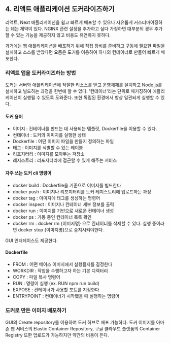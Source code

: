 ## 4. 리액트 애플리케이션 도커라이즈하기

리액트, Next 애플리케이션을 쉽고 빠르게 배포할 수 있으나 자유롭게 커스터마이징하는 데는 제약이 있다.
NGINX 관련 설정을 추가하고 싶다 가정하면 대부분의 경우 추가할 수 있는 기능을 제공하지 않고 비용도 유연하지 못하다.

과거에는 웹 애플리케이션을 배포하기 위해 직접 장비를 준비하고 구동에 필요한 파일을 설치하고 소스를 받았다면 요즘은 도커를 이용하여 하나의 컨테이너로 만들어 빠르게 배포한다.

### 리액트 앱을 도커라이즈하는 방법

도커는 서버와 애플리케이션에 적절한 리소스를 받고 운영체제를 설치하고 Node.js를 설치하고 빌드하는 과정을 한번에 할 수 있다.
'컨테이너'라는 단위로 패키징하여 애플리케이션이 실행될 수 있도록 도와준다. 또한 독립된 환경에서 항상 일관되게 실행할 수 있다.

#### 도커 용어

- 이미지 : 컨테이너를 만드는 데 사용되는 템플릿, Dockerfile을 이용할 수 있다.
- 컨테이너 : 도커의 이미지를 실행한 상태
- Dockerfile : 어떤 이미지 파일을 만들지 정의하는 파일
- 태그 : 이미지를 식별할 수 있는 레이블
- 리포지터리 : 이미지를 모아두는 저장소
- 레지스트리 : 리포지터리에 접근할 수 있게 해주는 서비스

#### 자주 쓰는 도커 cli 명령어

- docker build : Dockerfile을 기준으로 이미지를 빌드한다
- docker push : 이미지나 리포지터리를 도커 레지스트리에 업로드하는 과정
- docker tag : 이미지에 태그를 생성하는 명령어
- docker inspect : 이미지나 컨테이너 세부 정보를 출력
- docker run : 이미지를 기반으로 새로운 컨테이너 생성
- docker ps : 가동 중인 컨테이너 목록 확인
- docker rm : docker rm {이미지명} 으로 컨테이너를 삭제할 수 있다. 실행 중이라면 docker stop {이미지명}으로 중지시켜야한다.

GUI 인터페이스도 제공한다.

#### Dockerfile

- FROM : 어떤 베이스 이미지에서 실행될지를 결정한다
- WORKDIR : 작업을 수행하고자 하는 기본 디렉터리
- COPY : 파일 복사 명령어
- RUN : 명령어 실행 (ex. RUN npm run build)
- EXPOSE : 컨테이너가 사용할 포트를 지정한다
- ENTRYPOINT : 컨테이너가 시작됐을 때 실행하는 명령어

### 도커로 만든 이미지 배포하기

GUI의 Create repository를 이용하여 도커 허브로 배포 가능하다.
도커 이미지를 아마존 웹 서비스의 Elastic Container Repository, 구글 클라우드 플랫폼의 Container Registry 또한 업로드가 가능하지만 약간의 비용이 든다.
